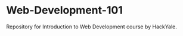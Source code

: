 Web-Development-101
===================

Repository for Introduction to Web Development course by HackYale.
